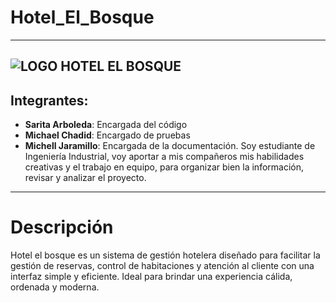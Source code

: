 # Hotel_El_Bosque
---
![LOGO HOTEL EL BOSQUE](https://github.com/user-attachments/assets/25e3bd7d-7530-4434-8c01-758fe21260c5)
---
## Integrantes: 
- **Sarita Arboleda**: Encargada del código
- **Michael Chadid**: Encargado de pruebas
- **Michell Jaramillo**: Encargada de la documentación. Soy estudiante de Ingeniería Industrial, voy aportar a mis compañeros mis habilidades creativas y el trabajo en equipo, para organizar bien la información, revisar y analizar el proyecto.
---
# Descripción
Hotel el bosque es un sistema de gestión hotelera diseñado para facilitar la gestión de reservas, control de habitaciones y atención al cliente con una interfaz simple y eficiente. Ideal para brindar una experiencia cálida, ordenada y moderna.

